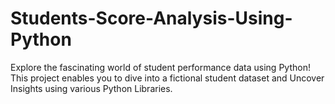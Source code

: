 # Students-Score-Analysis-Using-Python
Explore the fascinating world of student performance data using Python! This project enables you to dive into a fictional student dataset and Uncover Insights using various Python Libraries. 
